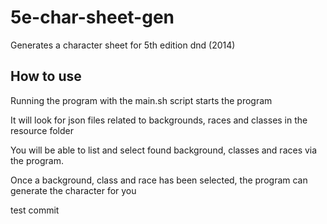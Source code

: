 # 5e-char-sheet-gen
Generates a character sheet for 5th edition dnd (2014)


## How to use
Running the program with the main.sh script starts the program

It will look for json files related to backgrounds, races and classes in the resource folder

You will be able to list and select found background, classes and races via the program.

Once a background, class and race has been selected, the program can generate the character for you


test commit